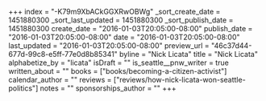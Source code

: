 +++
index = "-K79m9XbACkGGXRwOBWg"
_sort_create_date = 1451880300
_sort_last_updated = 1451880300
_sort_publish_date = 1451880300
create_date = "2016-01-03T20:05:00-08:00"
publish_date = "2016-01-03T20:05:00-08:00"
date = "2016-01-03T20:05:00-08:00"
last_updated = "2016-01-03T20:05:00-08:00"
preview_url = "46c37d44-677d-99c8-e5ff-77e0d8b85341"
byline = "Nick Licata"
title = "Nick Licata"
alphabetize_by = "licata"
isDraft = ""
is_seattle__pnw_writer = true
written_about = ""
books = ["books/becoming-a-citizen-activist"]
calendar_author = ""
reviews = ["reviews/how-nick-licata-won-seattle-politics"]
notes = ""
sponsorships_author = ""
+++
